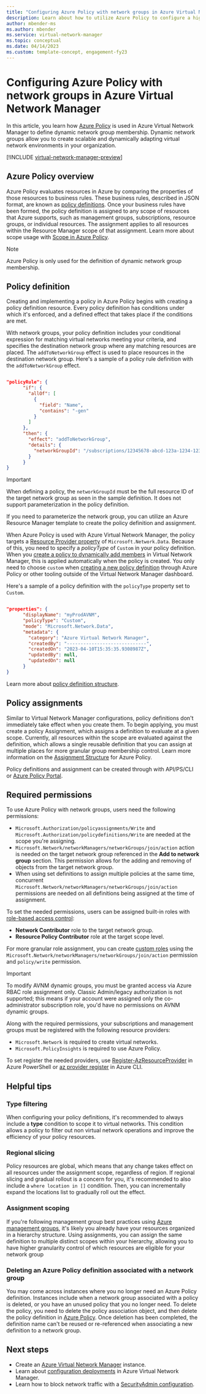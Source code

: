 ```yaml
---
title: "Configuring Azure Policy with network groups in Azure Virtual Network Manager"
description: Learn about how to utilize Azure Policy to configure a high scale and dynamic network group used with Azure Virtual Network Manager.
author: mbender-ms
ms.author: mbender
ms.service: virtual-network-manager
ms.topic: conceptual
ms.date: 04/14/2023
ms.custom: template-concept, engagement-fy23
---
```


# Configuring Azure Policy with network groups in Azure Virtual Network Manager

In this article, you learn how [Azure Policy](../governance/policy/overview.md) is used in Azure Virtual Network Manager to define dynamic network group membership. Dynamic network groups allow you to create scalable and dynamically adapting virtual network environments in your organization. 

[!INCLUDE [virtual-network-manager-preview](../../includes/virtual-network-manager-preview.md)]

## Azure Policy overview

Azure Policy evaluates resources in Azure by comparing the properties of those resources to business rules. These business rules, described in JSON format, are known as [policy definitions](#policy-definition). Once your business rules have been formed, the policy definition is assigned to any scope of resources that Azure supports, such as management groups, subscriptions, resource groups, or individual resources. The assignment applies to all resources within the Resource Manager scope of that assignment. Learn more about scope usage with [Scope in Azure Policy](../governance/policy/concepts/scope.md).

> [!NOTE]
> Azure Policy is only used for the definition of dynamic network group membership.


## Policy definition

Creating and implementing a policy in Azure Policy begins with creating a policy definition resource. Every policy definition has conditions under which it's enforced, and a defined effect that takes place if the conditions are met.

With network groups, your policy definition includes your conditional expression for matching virtual networks meeting your criteria, and specifies the destination network group where any matching resources are placed. The `addToNetworkGroup` effect is used to place resources in the destination network group. Here's a sample of a policy rule definition with the `addToNetworkGroup` effect. 

```json

"policyRule": {
      "if": {
        "allOf": [
          {
            "field": "Name",
            "contains": "-gen"
          }
        ]
      },
      "then": {
        "effect": "addToNetworkGroup",
        "details": {
          "networkGroupId": "/subscriptions/12345678-abcd-123a-1234-1234abcd7890/resourceGroups/myResourceGroup2/providers/Microsoft.Network/networkManagers/myAVNM/networkGroups/myNG"
        }
      }
}

```
> [!IMPORTANT]
> When defining a policy, the `networkGroupId` must be the full resource ID of the target network group as seen in the sample definition. It does not support parameterization in the policy definition. 
>
>If you need to parameterize the network group, you can utilize an Azure Resource Manager template to create the policy definition and assignment.

When Azure Policy is used with Azure Virtual Network Manager, the policy targets a [Resource Provider property](../governance/policy/concepts/definition-structure.md#resource-provider-modes) of `Microsoft.Network.Data`. Because of this, you need to specify a *policyType* of `Custom` in your policy definition. When you [create a policy to dynamically add members](how-to-exclude-elements.md) in Virtual Network Manager, this is applied automatically when the policy is created. You only need to choose `custom` when [creating a new policy definition](../governance/policy/tutorials/create-and-manage.md) through Azure Policy or other tooling outside of the Virtual Network Manager dashboard.

Here's a sample of a policy definition with the `policyType` property set to `Custom`.

```json

"properties": {
      "displayName": "myProdAVNM",
      "policyType": "Custom",
      "mode": "Microsoft.Network.Data",
      "metadata": {
        "category": "Azure Virtual Network Manager",
        "createdBy": "-----------------------------",
        "createdOn": "2023-04-10T15:35:35.9308987Z",
        "updatedBy": null,
        "updatedOn": null
      }
}

```
Learn more about [policy definition structure](../governance/policy/concepts/definition-structure.md).

## Policy assignments

Similar to Virtual Network Manager configurations, policy definitions don't immediately take effect when you create them. To begin applying, you must create a policy Assignment, which assigns a definition to evaluate at a given scope. Currently, all resources within the scope are evaluated against the definition, which allows a single reusable definition that you can assign at multiple places for more granular group membership control. Learn more information on the [Assignment Structure](../governance/policy/concepts/assignment-structure.md) for Azure Policy.
  
Policy definitions and assignment can be created through with API/PS/CLI or [Azure Policy Portal]().

## Required permissions

To use Azure Policy with network groups, users need the following permissions:
- `Microsoft.Authorization/policyassignments/Write` and `Microsoft.Authorization/policydefinitions/Write` are needed at the scope you're assigning.
- `Microsoft.Network/networkManagers/networkGroups/join/action` action is needed on the target network group referenced in the **Add to network group** section. This permission allows for the adding and removing of objects from the target network group.
- When using set definitions to assign multiple policies at the same time, concurrent `Microsoft.Network/networkManagers/networkGroups/join/action` permissions are needed on all definitions being assigned at the time of assignment.

To set the needed permissions, users can be assigned built-in roles with [role-based access control](../role-based-access-control/quickstart-assign-role-user-portal.md):
- **Network Contributor** role to the target network group. 
- **Resource Policy Contributor** role at the target scope level.

For more granular role assignment, you can create [custom roles](../role-based-access-control/custom-roles-portal.md) using the `Microsoft.Network/networkManagers/networkGroups/join/action` permission and `policy/write` permission.

> [!IMPORTANT]
> To modify AVNM dynamic groups, you must be granted access via Azure RBAC role assignment only.
> Classic Admin/legacy authorization is not supported; this means if your account were
> assigned only the co-administrator subscription role, you'd have no permissions on AVNM
> dynamic groups.

Along with the required permissions, your subscriptions and management groups must be registered with the following resource providers:
- `Microsoft.Network` is required to create virtual networks.
- `Microsoft.PolicyInsights` is required to use Azure Policy.

To set register the needed providers, use [Register-AzResourceProvider](/powershell/module/az.resources/register-azresourceprovider) in Azure PowerShell or [az provider register](/cli/azure/provider) in Azure CLI.

## Helpful tips

### Type filtering

When configuring your policy definitions, it's recommended to always include a **type** condition to scope it to virtual networks. This condition allows a policy to filter out non virtual network operations and improve the efficiency of your policy resources.

### Regional slicing

Policy resources are global, which means that any change takes effect on all resources under the assignment scope, regardless of region. If regional slicing and gradual rollout is a concern for you, it's recommended to also include a `where location in []` condition. Then, you can incrementally expand the locations list to gradually roll out the effect.

### Assignment scoping
If you're following management group best practices using [Azure management groups](../governance/management-groups/overview.md), it's likely you already have your resources organized in a hierarchy structure. Using assignments, you can assign the same definition to multiple distinct scopes within your hierarchy, allowing you to have higher granularity control of which resources are eligible for your network group

### Deleting an Azure Policy definition associated with a network group

You may come across instances where you no longer need an Azure Policy definition. Instances include when a network group associated with a policy is deleted, or you have an unused policy that you no longer need. To delete the policy, you need to delete the policy association object, and then delete the policy definition in [Azure Policy](../governance/policy/tutorials/create-custom-policy-definition.md#clean-up-resources). Once deletion has been completed, the definition name can't be reused or re-referenced when associating a new definition to a network group.

## Next steps

- Create an [Azure Virtual Network Manager](create-virtual-network-manager-portal.md) instance.
- Learn about [configuration deployments](concept-deployments.md) in Azure Virtual Network Manager.
- Learn how to block network traffic with a [SecurityAdmin configuration](how-to-block-network-traffic-portal.md).
